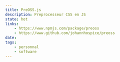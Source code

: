 ```yaml
---
title: PreOSS.js
description: Preprocesseur CSS en JS
state: hot
links: 
	- https://www.npmjs.com/package/preoss
	- https://www.github.com/johannhospice/preoss
date:
tags: 
	- personnal
	- software
---
```

